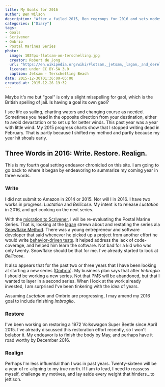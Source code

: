 ```yaml
---
title: My Goals for 2016
author: Ben Wilson
description: "After a failed 2015, Ben regroups for 2016 and sets modest goals for the coming year."
categories: ["Diary"]
tags:
- Goals
- Scrivener
- Ombrio
- Postal Marines Series
photo:
  image: 1024px-flotsam-on-terschelling.jpg
  creator: Robert de Jong
  url: "https://en.wikipedia.org/wiki/Flotsam,_jetsam,_lagan,_and_derelict#/media/File:Flotsam_on_Terschelling.JPG"
  license: under CC BY-SA 3.0
  caption: Jetsam - Terschelling Beach
date: 2015-12-30T01:36:00-05:00
created_at: 2015-12-26 19:32
---
```


Maybe it's me but "goal" is only a slight misspelling for gaol, which is the British spelling of jail. Is having a goal its own gaol?

I see life as sailing, charting waters and changing course as needed. Sometimes you head in the opposite direction from your destination, either to avoid devastation or to set up for better winds. This past year was a year with little wind. My 2015 progress charts show that I stopped writing dead in February. That is partly because I shifted my method and partly because my year hit shoals early.

<!--more-->

## Three Words in 2016: Write. Restore. Realign.

This is my fourth goal setting endeavor chronicled on this site. I am going to go back to where it began by endeavoring to summarize my coming year in three words.

### Write

I did not submit to Amazon in 2014 or 2015. Nor will I in 2016. I have two works in progress: *Luctation* and *Bellicose*. My intent is to release *Luctation* in 2016, and get cooking on the next series.

With the [migration to Scrivener](/posts/going-back-to-scrivener/), I will be re-evaluating the Postal Marine Series. That is, looking at the [lagan](https://en.wikipedia.org/wiki/Flotsam,_jetsam,_lagan,_and_derelict) strewn about and restating the series ala [Snowflake Method](/posts-tips/snowflake-method/). There was a young entrepreneur and software developer that said whenever he picked up a project from another effort he would write [behavior-driven tests](https://en.wikipedia.org/wiki/Behavior-driven_development). It helped address the lack of code-coverage, and helped him learn the software. Not bad for a kid who was only twenty. Snowflake should be that for me. I've already started to look at *Bellicose*.

It also appears that for the past two or three years that I have been looking at starting a new series ([Ombrio](http://www.dausha.net/tags/#Ombrio)). My business plan says that after *Imbroglio* I should be working a new series. Not that PMS will be abandoned, but that I wanted to layer in a second series. When I look at the work already invested, I am surprised I've been tinkering with the idea of years.

Assuming *Luctation* and Ombrio are progressing, I may amend my 2016 goal to include finishing *Imbroglio*.

### Restore

I've been working on restoring a 1972 Volkswagon Super Beetle since April 2015. I've already discussed this restoration effort recently, so I won't belabor it. My endeavor is to finish the body by May, and perhaps have it road worthy by December 2016.

### Realign

Perhaps I'm less influential than I was in past years. Twenty-sixteen will be a year of re-aligning to my true north. If I am to lead, I need to reassess myself, challenge my motives, and lay aside every weight that hinders...to jettison.
